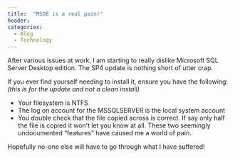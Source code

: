 ```yaml
---
title:  "MSDE is a real pain!"
header:
categories: 
  - Blog
  - Technology
---
```


After various issues at work, I am starting to really dislike Microsoft SQL Server Desktop edition. The SP4 update is nothing short of utter crap.

If you ever find yourself needing to install it, ensure you have the following:
_(this is for the update and not a clean install)_

* Your filesystem is NTFS
* The log on account for the MSSQLSERVER is the local system account
* You double check that the file copied across is correct. If say only half the file is copied it won’t let you know at all.
These two seemingly undocumented “features” have caused me a world of pain.

Hopefully no-one else will have to go through what I have suffered!